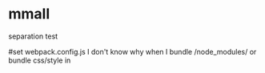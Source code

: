 # mmall
separation test

#set webpack.config.js
I don't know why when I bundle /node_modules/ or bundle css/style in 
